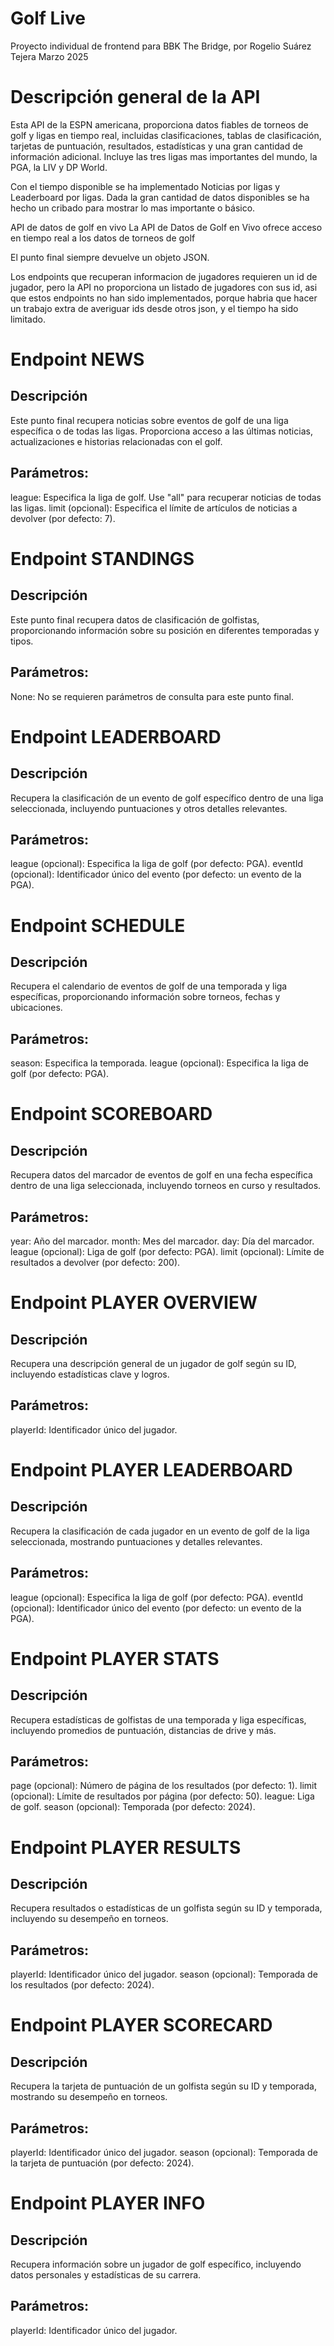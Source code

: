 # Golf Live
Proyecto individual de frontend para BBK The Bridge, 
por Rogelio Suárez Tejera
Marzo 2025

# Descripción general de la API

Esta API de la ESPN americana, proporciona datos fiables de torneos de golf y ligas en tiempo real, incluidas clasificaciones, tablas de clasificación, 
tarjetas de puntuación, resultados, estadísticas y una gran cantidad de información adicional.
Incluye las tres ligas mas importantes del mundo, la PGA, la LIV y DP World.

Con el tiempo disponible se ha implementado Noticias por ligas y Leaderboard por ligas.
Dada la gran cantidad de datos disponibles se ha hecho un cribado para mostrar lo mas importante o básico.

API de datos de golf en vivo
La API de Datos de Golf en Vivo ofrece acceso en tiempo real a los datos de torneos de golf

El punto final siempre devuelve un objeto JSON.

Los endpoints que recuperan informacion de jugadores requieren un id de jugador, pero la API no proporciona un listado de jugadores con sus id,
asi que estos endpoints no han sido implementados, porque habria que hacer un trabajo extra de averiguar ids desde otros json, y el tiempo ha sido limitado.

# Endpoint NEWS
## Descripción
Este punto final recupera noticias sobre eventos de golf de una liga específica o de todas las ligas. Proporciona acceso a las últimas noticias, actualizaciones e historias relacionadas con el golf.

## Parámetros:
league: Especifica la liga de golf. Use "all" para recuperar noticias de todas las ligas.
limit (opcional): Especifica el límite de artículos de noticias a devolver (por defecto: 7).

# Endpoint STANDINGS
## Descripción
Este punto final recupera datos de clasificación de golfistas, proporcionando información sobre su posición en diferentes temporadas y tipos.

## Parámetros:
None: No se requieren parámetros de consulta para este punto final.

# Endpoint LEADERBOARD
## Descripción
Recupera la clasificación de un evento de golf específico dentro de una liga seleccionada, incluyendo puntuaciones y otros detalles relevantes.

## Parámetros:
league (opcional): Especifica la liga de golf (por defecto: PGA).
eventId (opcional): Identificador único del evento (por defecto: un evento de la PGA).

# Endpoint SCHEDULE
## Descripción
Recupera el calendario de eventos de golf de una temporada y liga específicas, proporcionando información sobre torneos, fechas y ubicaciones.

## Parámetros:
season: Especifica la temporada.
league (opcional): Especifica la liga de golf (por defecto: PGA).

# Endpoint SCOREBOARD
## Descripción
Recupera datos del marcador de eventos de golf en una fecha específica dentro de una liga seleccionada, incluyendo torneos en curso y resultados.

## Parámetros:
year: Año del marcador.
month: Mes del marcador.
day: Día del marcador.
league (opcional): Liga de golf (por defecto: PGA).
limit (opcional): Límite de resultados a devolver (por defecto: 200).

# Endpoint PLAYER OVERVIEW
## Descripción
Recupera una descripción general de un jugador de golf según su ID, incluyendo estadísticas clave y logros.

## Parámetros:
playerId: Identificador único del jugador.

# Endpoint PLAYER LEADERBOARD
## Descripción

Recupera la clasificación de cada jugador en un evento de golf de la liga seleccionada, mostrando puntuaciones y detalles relevantes.

## Parámetros:
league (opcional): Especifica la liga de golf (por defecto: PGA).
eventId (opcional): Identificador único del evento (por defecto: un evento de la PGA).

# Endpoint PLAYER STATS
## Descripción
Recupera estadísticas de golfistas de una temporada y liga específicas, incluyendo promedios de puntuación, distancias de drive y más.

## Parámetros:
page (opcional): Número de página de los resultados (por defecto: 1).
limit (opcional): Límite de resultados por página (por defecto: 50).
league: Liga de golf.
season (opcional): Temporada (por defecto: 2024).

# Endpoint PLAYER RESULTS
## Descripción
Recupera resultados o estadísticas de un golfista según su ID y temporada, incluyendo su desempeño en torneos.

## Parámetros:
playerId: Identificador único del jugador.
season (opcional): Temporada de los resultados (por defecto: 2024).

# Endpoint PLAYER SCORECARD
## Descripción
Recupera la tarjeta de puntuación de un golfista según su ID y temporada, mostrando su desempeño en torneos.

## Parámetros:
playerId: Identificador único del jugador.
season (opcional): Temporada de la tarjeta de puntuación (por defecto: 2024).

# Endpoint PLAYER INFO
## Descripción
Recupera información sobre un jugador de golf específico, incluyendo datos personales y estadísticas de su carrera.

## Parámetros:
playerId: Identificador único del jugador.
